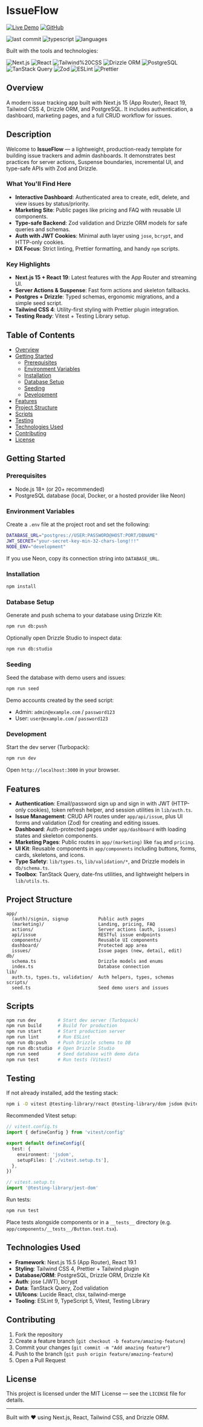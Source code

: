 # IssueFlow

[![Live Demo](https://img.shields.io/badge/Live%20Demo-View%20Project-green?style=for-the-badge)](https://issue-flow-app.vercel.app/)
[![GitHub](https://img.shields.io/badge/GitHub-View%20Source-blue?style=for-the-badge)](https://github.com/JavadEDev/IssueFlow-App)

![last commit](https://img.shields.io/badge/last%20commit-today-blue)
![typescript](https://img.shields.io/badge/typescript-true-blue)
![languages](https://img.shields.io/badge/languages-TS%20%7C%20SQL%20%7C%20CSS-blue)

Built with the tools and technologies:

![Next.js](https://img.shields.io/badge/-Next.js-000000?style=flat&logo=next.js)
![React](https://img.shields.io/badge/-React-61DAFB?style=flat&logo=react)
![Tailwind%20CSS](https://img.shields.io/badge/-Tailwind%20CSS-06B6D4?style=flat&logo=tailwindcss)
![Drizzle ORM](https://img.shields.io/badge/-Drizzle%20ORM-3B82F6?style=flat)
![PostgreSQL](https://img.shields.io/badge/-PostgreSQL-4169E1?style=flat&logo=postgresql)
![TanStack Query](https://img.shields.io/badge/-TanStack%20Query-FF4154?style=flat)
![Zod](https://img.shields.io/badge/-Zod-3068B7?style=flat)
![ESLint](https://img.shields.io/badge/-ESLint-4B32C3?style=flat&logo=eslint)
![Prettier](https://img.shields.io/badge/-Prettier-F7B93E?style=flat&logo=prettier)

## Overview

A modern issue tracking app built with Next.js 15 (App Router), React 19, Tailwind CSS 4, Drizzle ORM, and PostgreSQL. It includes authentication, a dashboard, marketing pages, and a full CRUD workflow for issues.

## Description

Welcome to **IssueFlow** — a lightweight, production-ready template for building issue trackers and admin dashboards. It demonstrates best practices for server actions, Suspense boundaries, incremental UI, and type-safe APIs with Zod and Drizzle.

### What You'll Find Here

- **Interactive Dashboard**: Authenticated area to create, edit, delete, and view issues by status/priority.
- **Marketing Site**: Public pages like pricing and FAQ with reusable UI components.
- **Type-safe Backend**: Zod validation and Drizzle ORM models for safe queries and schemas.
- **Auth with JWT Cookies**: Minimal auth layer using `jose`, `bcrypt`, and HTTP-only cookies.
- **DX Focus**: Strict linting, Prettier formatting, and handy `npm` scripts.

### Key Highlights

- **Next.js 15 + React 19**: Latest features with the App Router and streaming UI.
- **Server Actions & Suspense**: Fast form actions and skeleton fallbacks.
- **Postgres + Drizzle**: Typed schemas, ergonomic migrations, and a simple seed script.
- **Tailwind CSS 4**: Utility-first styling with Prettier plugin integration.
- **Testing Ready**: Vitest + Testing Library setup.

## Table of Contents

- [Overview](#overview)
- [Getting Started](#getting-started)
  - [Prerequisites](#prerequisites)
  - [Environment Variables](#environment-variables)
  - [Installation](#installation)
  - [Database Setup](#database-setup)
  - [Seeding](#seeding)
  - [Development](#development)
- [Features](#features)
- [Project Structure](#project-structure)
- [Scripts](#scripts)
- [Testing](#testing)
- [Technologies Used](#technologies-used)
- [Contributing](#contributing)
- [License](#license)

## Getting Started

### Prerequisites

- Node.js 18+ (or 20+ recommended)
- PostgreSQL database (local, Docker, or a hosted provider like Neon)

### Environment Variables

Create a `.env` file at the project root and set the following:

```bash
DATABASE_URL="postgres://USER:PASSWORD@HOST:PORT/DBNAME"
JWT_SECRET="your-secret-key-min-32-chars-long!!!"
NODE_ENV="development"
```

If you use Neon, copy its connection string into `DATABASE_URL`.

### Installation

```bash
npm install
```

### Database Setup

Generate and push schema to your database using Drizzle Kit:

```bash
npm run db:push
```

Optionally open Drizzle Studio to inspect data:

```bash
npm run db:studio
```

### Seeding

Seed the database with demo users and issues:

```bash
npm run seed
```

Demo accounts created by the seed script:

- Admin: `admin@example.com` / `password123`
- User: `user@example.com` / `password123`

### Development

Start the dev server (Turbopack):

```bash
npm run dev
```

Open `http://localhost:3000` in your browser.

## Features

- **Authentication**: Email/password sign up and sign in with JWT (HTTP-only cookies), token refresh helper, and session utilities in `lib/auth.ts`.
- **Issue Management**: CRUD API routes under `app/api/issue`, plus UI forms and validation (Zod) for creating and editing issues.
- **Dashboard**: Auth-protected pages under `app/dashboard` with loading states and skeleton components.
- **Marketing Pages**: Public routes in `app/(marketing)` like `faq` and `pricing`.
- **UI Kit**: Reusable components in `app/components` including buttons, forms, cards, skeletons, and icons.
- **Type Safety**: `lib/types.ts`, `lib/validation/*`, and Drizzle models in `db/schema.ts`.
- **Toolbox**: TanStack Query, date-fns utilities, and lightweight helpers in `lib/utils.ts`.

## Project Structure

```text
app/
  (auth)/signin, signup           Public auth pages
  (marketing)/                    Landing, pricing, FAQ
  actions/                        Server actions (auth, issues)
  api/issue                       RESTful issue endpoints
  components/                     Reusable UI components
  dashboard/                      Protected app area
  issues/                         Issue pages (new, detail, edit)
db/
  schema.ts                       Drizzle models and enums
  index.ts                        Database connection
lib/
  auth.ts, types.ts, validation/  Auth helpers, types, schemas
scripts/
  seed.ts                         Seed demo users and issues
```

## Scripts

```bash
npm run dev        # Start dev server (Turbopack)
npm run build      # Build for production
npm run start      # Start production server
npm run lint       # Run ESLint
npm run db:push    # Push Drizzle schema to DB
npm run db:studio  # Open Drizzle Studio
npm run seed       # Seed database with demo data
npm run test       # Run tests (Vitest)
```

## Testing

If not already installed, add the testing stack:

```bash
npm i -D vitest @testing-library/react @testing-library/dom jsdom @vitejs/plugin-react vite-tsconfig-paths
```

Recommended Vitest setup:

```ts
// vitest.config.ts
import { defineConfig } from 'vitest/config'

export default defineConfig({
  test: {
    environment: 'jsdom',
    setupFiles: ['./vitest.setup.ts'],
  },
})
```

```ts
// vitest.setup.ts
import '@testing-library/jest-dom'
```

Run tests:

```bash
npm run test
```

Place tests alongside components or in a `__tests__` directory (e.g. `app/components/__tests__/Button.test.tsx`).

## Technologies Used

- **Framework**: Next.js 15.5 (App Router), React 19.1
- **Styling**: Tailwind CSS 4, Prettier + Tailwind plugin
- **Database/ORM**: PostgreSQL, Drizzle ORM, Drizzle Kit
- **Auth**: jose (JWT), bcrypt
- **Data**: TanStack Query, Zod validation
- **UI/Icons**: Lucide React, clsx, tailwind-merge
- **Tooling**: ESLint 9, TypeScript 5, Vitest, Testing Library

## Contributing

1. Fork the repository
2. Create a feature branch (`git checkout -b feature/amazing-feature`)
3. Commit your changes (`git commit -m "Add amazing feature"`)
4. Push to the branch (`git push origin feature/amazing-feature`)
5. Open a Pull Request

## License

This project is licensed under the MIT License — see the `LICENSE` file for details.

---

Built with ❤️ using Next.js, React, Tailwind CSS, and Drizzle ORM.
